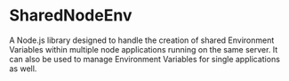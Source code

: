 # SharedNodeEnv
A Node.js library designed to handle the creation of shared Environment Variables within multiple node applications running on the same server. It can also be used to manage Environment Variables for single applications as well.
